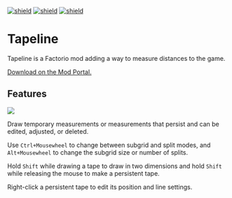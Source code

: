 [![shield](https://img.shields.io/badge/Ko--fi-Donate%20-hotpink?logo=kofi&logoColor=white)](https://ko-fi.com/raiguard)
[![shield](https://img.shields.io/badge/Crowdin-Translate-brightgreen)](https://crowdin.com/project/raiguards-factorio-mods)
[![shield](https://img.shields.io/badge/dynamic/json?color=orange&label=Factorio&query=downloads_count&suffix=%20downloads&url=https%3A%2F%2Fmods.factorio.com%2Fapi%2Fmods%2FTapeline)](https://mods.factorio.com/mod/Tapeline)

# Tapeline

Tapeline is a Factorio mod adding a way to measure distances to the game.

[Download on the Mod Portal.](https://mods.factorio.com/mod/Tapeline)

## Features

![](resources/demo.gif)

Draw temporary measurements or measurements that persist and can be edited, adjusted, or deleted.

Use `Ctrl+Mousewheel` to change between subgrid and split modes, and `Alt+Mousewheel` to change the subgrid size or number of splits.

Hold `Shift` while drawing a tape to draw in two dimensions and hold `Shift` while releasing the mouse to make a persistent tape.

Right-click a persistent tape to edit its position and line settings.
